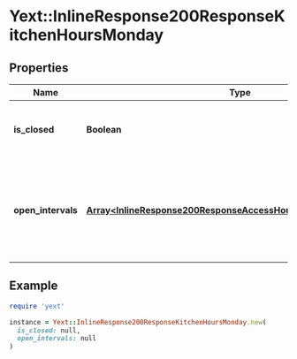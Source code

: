 # Yext::InlineResponse200ResponseKitchenHoursMonday

## Properties

| Name | Type | Description | Notes |
| ---- | ---- | ----------- | ----- |
| **is_closed** | **Boolean** | Indicates if the kitchen hours are \&quot;closed\&quot; on Monday.  Filtering Type: &#x60;boolean&#x60; | [optional] |
| **open_intervals** | [**Array&lt;InlineResponse200ResponseAccessHoursFridayOpenIntervals&gt;**](InlineResponse200ResponseAccessHoursFridayOpenIntervals.md) | Contains the time intervals for which the Entity&#39;s kitchen is open on Monday. Note that if isClosed is set to true, \&quot;openIntervals\&quot; cannot be provided in an update.  Filtering Type: &#x60;list of object&#x60; | [optional] |

## Example

```ruby
require 'yext'

instance = Yext::InlineResponse200ResponseKitchenHoursMonday.new(
  is_closed: null,
  open_intervals: null
)
```

